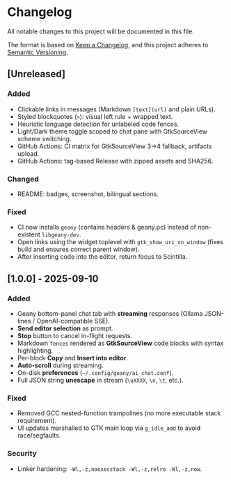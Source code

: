 # Changelog
All notable changes to this project will be documented in this file.

The format is based on [Keep a Changelog](https://keepachangelog.com/en/1.1.0/),
and this project adheres to [Semantic Versioning](https://semver.org/spec/v2.0.0.html).

## [Unreleased]
### Added
- Clickable links in messages (Markdown `[text](url)` and plain URLs).
- Styled blockquotes (`>`): visual left rule + wrapped text.
- Heuristic language detection for unlabeled code fences.
- Light/Dark theme toggle scoped to chat pane with GtkSourceView scheme switching.
- GitHub Actions: CI matrix for GtkSourceView 3→4 fallback, artifacts upload.
- GitHub Actions: tag-based Release with zipped assets and SHA256.

### Changed
- README: badges, screenshot, bilingual sections.

### Fixed
- CI now installs `geany` (contains headers & geany.pc) instead of non-existent `libgeany-dev`.
- Open links using the widget toplevel with `gtk_show_uri_on_window` (fixes build and ensures correct parent window).
- After inserting code into the editor, return focus to Scintilla.

## [1.0.0] - 2025-09-10
### Added
- Geany bottom-panel chat tab with **streaming** responses (Ollama JSON-lines / OpenAI-compatible SSE).
- **Send editor selection** as prompt.
- **Stop** button to cancel in-flight requests.
- Markdown ```fences``` rendered as **GtkSourceView** code blocks with syntax highlighting.
- Per-block **Copy** and **Insert into editor**.
- **Auto-scroll** during streaming.
- On-disk **preferences** (`~/.config/geany/ai_chat.conf`).
- Full JSON string **unescape** in stream (`\uXXXX`, `\n`, `\t`, etc.).

### Fixed
- Removed GCC nested-function trampolines (no more executable stack requirement).
- UI updates marshalled to GTK main loop via `g_idle_add` to avoid race/segfaults.

### Security
- Linker hardening: `-Wl,-z,noexecstack -Wl,-z,relro -Wl,-z,now`.

